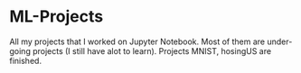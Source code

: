 # ML-Projects
All my projects that I worked on Jupyter Notebook. Most of them are under-going projects (I still have alot to learn).
Projects MNIST, hosingUS are finished.
